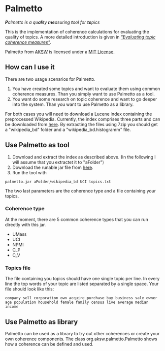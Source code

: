 Palmetto
========
<i><b>P</b>almetto is a qu<b>al</b>ity <b>me</b>asuring <b>t</b>ool for <b>to</b>pics</i>

This is the implementation of coherence calculations for evaluating the quality of topics. A more detailed introduction is given in <a href="http://mimno.infosci.cornell.edu/nips2013ws/nips2013tm_submission_7.pdf">*"Evaluating topic coherence measures"*</a>.

<span xmlns:dct="http://purl.org/dc/terms/" property="dct:title">Palmetto</span> from <a xmlns:cc="http://creativecommons.org/ns#" href="http://aksw.org" property="cc:attributionName" rel="cc:attributionURL">AKSW</a> is licensed under a <a rel="license" href="http://opensource.org/licenses/MIT">MIT License</a>.

## How can I use it

There are two usage scenarios for Palmetto.

1. You have created some topics and want to evaluate them using common coherence measures. Than you simply want to use Palmetto as a tool.
2. You want do some research on topic coherence and want to go deeper into the system. Than you want to use Palmetto as a library.

For both cases you will need to download a Lucene index containing the preprocessed Wikipedia. Currently, the index comprises three parts and can be downloaded from <a href="https://onedrive.live.com/redir?resid=BD08C7017FC781D%21174">here</a>. By extracting the files using 7zip you should get a "wikipedia_bd" folder and a "wikipedia_bd.histogramm" file.

## Use Palmetto as tool

1. Download and extract the index as described above. (In the following I will assume that you extractet it to "aFolder")
2. Download the runable jar file from <a href="https://onedrive.live.com/redir?resid=BD08C7017FC781D%21172">here</a>.
3. Run the tool with
```
palmetto.jar aFolder/wikipedia_bd UCI topics.txt
```

The two last parameters are the coherence type and a file containing your topics.

### Coherence type

At the moment, there are 5 common coherence types that you can run directly with this jar.

* UMass
* UCI
* NPMI
* C_P
* C_V

### Topics file

The file containing you topics should have one single topic per line. In every line the top words of your topic are listed separated by a single space. Your file should look like this:

```
company sell corporation own acquire purchase buy business sale owner
age population household female family census live average median income
```

## Use Palmetto as library

Palmetto can be used as a library to try out other coherences or create your own coherence components. The class org.aksw.palmetto.Palmetto shows how a coherence can be defined and used.
